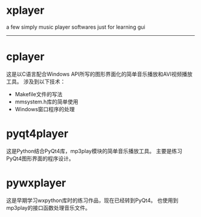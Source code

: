 ﻿xplayer
=======

 a few simply music player softwares just for learning gui

--------------
# cplayer
这是以C语言配合Windows API所写的图形界面化的简单音乐播放和AVI视频播放工具。
涉及到以下技术：

* Makefile文件的写法
* mmsystem.h库的简单使用
* Windows窗口程序的处理

# pyqt4player
这是Python结合PyQt4库，mp3play模块的简单音乐播放工具。
主要是练习PyQt4图形界面的程序设计。

# pywxplayer
这是早期学习wxpython库时的练习作品，现在已经转到PyQt4。
也使用到mp3play的接口函数处理音乐文件。